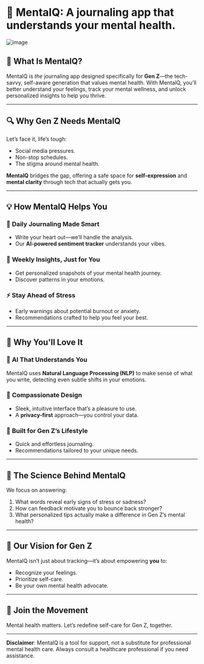 # 🧠 MentalQ: A journaling app that understands your mental health.

![image](https://github.com/user-attachments/assets/7e0ea2a3-dced-4717-b3c4-8d4e65cacb41)  

## 🌟 **What Is MentalQ?**  

MentalQ is *the* journaling app designed specifically for **Gen Z**—the tech-savvy, self-aware generation that values mental health. With MentalQ, you’ll better understand your feelings, track your mental wellness, and unlock personalized insights to help you thrive.  

---

## 🔍 **Why Gen Z Needs MentalQ**  

Let’s face it, life’s tough:  
- Social media pressures.  
- Non-stop schedules.  
- The stigma around mental health.  

**MentalQ** bridges the gap, offering a safe space for **self-expression** and **mental clarity** through tech that actually gets you.  

---

## 💡 **How MentalQ Helps You**  

### 🌈 **Daily Journaling Made Smart**  
- Write your heart out—we’ll handle the analysis.  
- Our **AI-powered sentiment tracker** understands your vibes.  

### 🔮 **Weekly Insights, Just for You**  
- Get personalized snapshots of your mental health journey.  
- Discover patterns in your emotions.  

### ⚡ **Stay Ahead of Stress**  
- Early warnings about potential burnout or anxiety.  
- Recommendations crafted to help you feel your best.  

---

## 🚀 **Why You'll Love It**  

### 🤖 **AI That Understands You**  
MentalQ uses **Natural Language Processing (NLP)** to make sense of what you write, detecting even subtle shifts in your emotions.  

### 💌 **Compassionate Design**  
- Sleek, intuitive interface that’s a pleasure to use.  
- A **privacy-first** approach—you control your data.  

### 🎯 **Built for Gen Z’s Lifestyle**  
- Quick and effortless journaling.  
- Recommendations tailored to your unique needs.  

---

## 🔬 **The Science Behind MentalQ**  

We focus on answering:  
1. What words reveal early signs of stress or sadness?  
2. How can feedback motivate you to bounce back stronger?  
3. What personalized tips actually make a difference in Gen Z’s mental health?  

---

## 🌟 **Our Vision for Gen Z**  

MentalQ isn’t just about tracking—it’s about empowering **you** to:  
- Recognize your feelings.  
- Prioritize self-care.  
- Be your own mental health advocate.  

---

## 🤝 **Join the Movement**  

Mental health matters. Let’s redefine self-care for Gen Z, together.  

---  

**Disclaimer**: MentalQ is a tool for support, not a substitute for professional mental health care. Always consult a healthcare professional if you need assistance.
